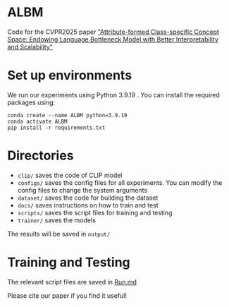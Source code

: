 # ALBM

Code for the CVPR2025 paper ["Attribute-formed Class-specific Concept Space: Endowing Language Bottleneck Model with Better Interpretability and Scalability"](https://arxiv.org/pdf/2503.20301)

# Set up environments

We run our experiments using Python 3.9.19 . You can install the required packages using:

```
conda create --name ALBM python=3.9.19
conda activate ALBM
pip install -r requirements.txt
```

# Directories

- `clip/`  saves the code of CLIP model 
- `configs/` saves the config files for all experiments. You can modify the config files to change the system arguments
- `dataset/` saves the code for building the dataset
- `docs/` saves instructions on how to train and test
- `scripts/` saves the script files for training and testing
- `trainer/` saves the models

The results will be saved in `output/` 

# Training and Testing

The relevant script files are saved in [Run,md](docs/RUN.md)



Please cite our paper if you find it useful!

